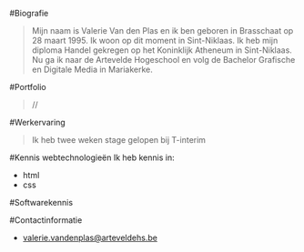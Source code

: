 #Biografie
> Mijn naam is Valerie Van den Plas en ik ben geboren in Brasschaat op 28 maart 1995. Ik woon op dit moment in Sint-Niklaas. Ik heb mijn diploma Handel gekregen op het Koninklijk Atheneum in Sint-Niklaas. Nu ga ik naar de Artevelde Hogeschool en volg de Bachelor Grafische en Digitale Media in Mariakerke.

#Portfolio
>//

#Werkervaring
> Ik heb twee weken stage gelopen bij T-interim

#Kennis webtechnologieën
Ik heb kennis in:

* html
* css



#Softwarekennis 

#Contactinformatie
* valerie.vandenplas@arteveldehs.be
